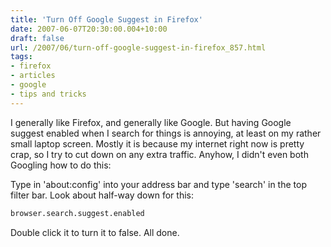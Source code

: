 ```yaml
---
title: 'Turn Off Google Suggest in Firefox'
date: 2007-06-07T20:30:00.004+10:00
draft: false
url: /2007/06/turn-off-google-suggest-in-firefox_857.html
tags: 
- firefox
- articles
- google
- tips and tricks
---
```


I generally like Firefox, and generally like Google. But having Google suggest enabled when I search for things is annoying, at least on my rather small laptop screen. Mostly it is because my internet right now is pretty crap, so I try to cut down on any extra traffic. Anyhow, I didn't even both Googling how to do this:

Type in 'about:config' into your address bar and type 'search' in the top filter bar. Look about half-way down for this:

```bash
browser.search.suggest.enabled

```  
  

Double click it to turn it to false. All done.
